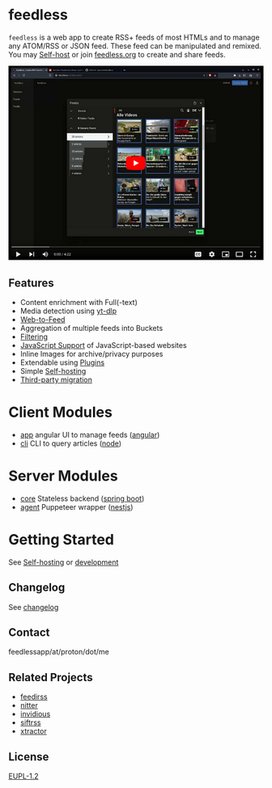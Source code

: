 # feedless

`feedless` is a web app to create RSS+ feeds of most HTMLs and to manage any ATOM/RSS or JSON feed. These feed can be manipulated and remixed. 
You may [Self-host](./docs/hosting.md) or join [feedless.org](https://feedless.org) to create and share feeds.


[![Watch the video](docs/screenshot.png)](https://www.youtube.com/watch?v=PolMYwBVmzc)

## Features
- Content enrichment with Full(-text)
- Media detection using [yt-dlp](https://github.com/yt-dlp)
- [Web-to-Feed](docs/web-to-Feed.md)
- Aggregation of multiple feeds into Buckets
- [Filtering](docs/filters.md)
- [JavaScript Support](./packages/agent/README.md) of JavaScript-based websites
- Inline Images for archive/privacy purposes
- Extendable using [Plugins](docs/plugins.md)
- Simple [Self-hosting](./docs/hosting.md)
- [Third-party migration](./docs/third-party-migration.md) 

# Client Modules
- [app](./packages/app-web/README.md) angular UI to manage feeds ([angular](angular.io/))
- [cli](./packages/app-cli/README.md) CLI to query articles ([node](https://nodejs.org/))

# Server Modules
- [core](./packages/server-core/README.md) Stateless backend ([spring boot](https://spring.io/projects/spring-boot/))
- [agent](./packages/agent/README.md) Puppeteer wrapper ([nestjs](https://nestjs.com/))

# Getting Started
See [Self-hosting](./docs/hosting.md) or [development](./docs/development.md)

## Changelog
See [changelog](changelog.md)

## Contact
feedlessapp/at/proton/dot/me

## Related Projects
- [feedirss](https://www.feedirss.com/)
- [nitter](https://github.com/zedeus/nitter)
- [invidious](https://github.com/iv-org/invidious)
- [siftrss](https://siftrss.com/)
- [xtractor](https://github.com/mohaps/xtractor)

## License
[EUPL-1.2](https://opensource.org/licenses/EUPL-1.2)
